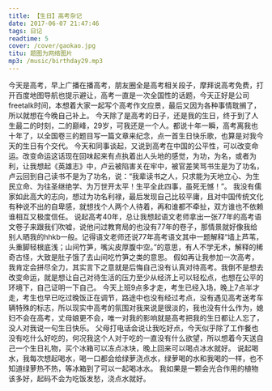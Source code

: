 ```yaml
---
title: 【生日】高考杂记
date: 2017-06-07 21:47:46
tags: 日记
readtime: 5
cover: /cover/gaokao.jpg
titu: 题图为网络图片
mp3: /music/birthday29.mp3
---
```

今天是高考，早上广播在播高考，朋友圈全是高考相关段子，摩拜说高考免费，打开百度地图导航也提示避让，高考一直是一次全国性的话题，今天正好是公司freetalk时间，本想着大家一起写个高考作文应景，最后又因为各种事情耽搁了，所以就想在今晚自己补上。
今天除了是高考的日子，还是我的生日，终于到了人生最二的时刻，二的巅峰，29岁，可我还是一个人。都说十年一瞬，高考离我也十年了，以全国卷三的题目写一篇文章来纪念，点一首生日快乐歌，也算是对我今天的生日有个交代。
今天和同事谈起，又说到高考在中国的公平性，可以改变命运。改变命运这话现在回味起来有点执着出人头地的感觉，为功，为名，或者为利，让我想起《英雄志》中，卢云被陷害关在牢中，被官差笑骂书生是为了功名，卢云回到自己读书不是为了功名，说：“我辈读书之人，只求能为天地立心、为生民立命、为往圣继绝学、为万世开太平！生平全此四事，虽死无憾！”。
我没有儒家如此高大的志向，想过为功名利禄，最后发现自己比较平庸，且对中国传统文化有种说不出的自卑感，就想找个人两个人待着，再和谁都不牵扯，双方谁也不依赖谁相互又极度信任。
说起高考40年，总让我想起语文老师拿出一张77年的高考语文卷子来跟我们吹嘘，说他问过教育局的也没有77年的卷子，那情景就好像我给别人晒我的hhkb一般。记得语文老师还说77年高考语文其中一题解释“墙上芦苇，头重脚轻根底浅；山间竹笋，嘴尖皮厚腹中空。”的意思，有人不学无术，解释的稀奇古怪，大致是肚子饿了去山间吃竹笋之类的意思。
假如再让我参加一次高考，我肯定会拼尽全力，其实言下之意就是后悔自己没有认真对待高考。我倒不是想去改变命运，就是想让自己对待生活的压力至少从经济上可以轻松点，也想在公平的环境下，自己证明一下自己。
今天上班9点多才走，考生已经入场，晚上7点半才走，考生也早已吃过晚饭正在调节，路途中也没有经过考点，没有遇见高考送考车辆特殊的标志，所以现实中高考的氛围对我来说是很淡的，我也没有什么作为，媳妇不会在高考，丈母娘更不会，唯一对我的影响就是高考把我的生日都让人忘了，没人对我说一句生日快乐。
父母打电话会说让我吃好点，今天似乎除了工作餐也没有吃什么好吃的，何况我这个人对于吃的一直没有什么欲望，所以想着今天送自己一个生日礼物，买个冰箱可以冻点冰块，晚上回来可以喝点冰水就好。
说起喝水，我每次想起喝水，喝一口都会给绿萝浇点水，绿萝喝的水和我喝的一样，也不知道绿萝热不热，等冰箱到了可以一起喝冰水。
我如果是一颗会光合作用的植物该多好，起码不会为吃饭发愁，浇点水就好。
